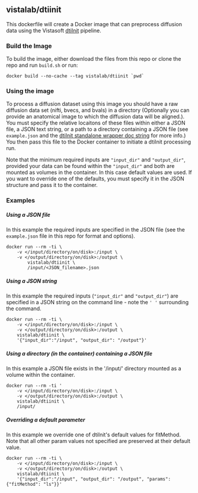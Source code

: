 ## vistalab/dtiinit

This dockerfile will create a Docker image that can preprocess diffusion data using the Vistasoft [dtiInit](https://github.com/vistalab/vistasoft/tree/master/mrDiffusion/dtiInit) pipeline. 

### Build the Image
To build the image, either download the files from this repo or clone the repo and run ```build.sh``` or run:
```
docker build --no-cache --tag vistalab/dtiinit `pwd`
```

### Using the image ###
To process a diffusion dataset using this image you should have a raw diffusion data set (nifti, bvecs, and bvals) in a directory (Optionally you can provide an anatomical image to which the diffusion data will be aligned.). You must specify the relative locaitons of these files within either a JSON file, a JSON text string, or a path to a directory containing a JSON file (see ```example.json``` and the [dtiInit standalone wrapper doc string](https://github.com/vistalab/vistasoft/blob/master/mrDiffusion/dtiInit/standalone/dtiInitStandAloneWrapper.m) for more info.) You then pass this file to the Docker container to initiate a dtiInit processing run. 

Note that the minimum required inputs are ```"input_dir"``` and ```"output_dir"```, provided your data can be found within the ```"input_dir"``` and both are mounted as volumes in the container. In this case default values are used. If you want to override one of the defaults, you must specify it in the JSON structure and pass it to the container. 

### Examples
##### Using a JSON file
In this example the required inputs are specified in the JSON file (see the ```example.json``` file in this repo for format and options).
```
docker run --rm -ti \
    -v </input/directory/on/disk>:/input \
    -v </output/directory/on/disk>:/output \
        vistalab/dtiinit \
        /input/<JSON_filename>.json
```
##### Using a JSON string
In this example the required inputs (```"input_dir"``` and ```"output_dir"```) are specified in a JSON string on the command line - note the ```' '``` surrounding the command. 
```
docker run --rm -ti \
    -v </input/directory/on/disk>:/input \
    -v </output/directory/on/disk>:/output \
    vistalab/dtiinit \
    '{"input_dir":"/input", "output_dir": "/output"}'
```
##### Using a directory (in the container) containing a JSON file
In this example a JSON file exists in the '/input/' directory mounted as a volume within the container. 
```
docker run --rm -ti '
    -v </input/directory/on/disk>:/input \
    -v </output/directory/on/disk>:/output \
    vistalab/dtiinit \
    /input/
```

##### Overriding a default parameter
In this example we override one of dtiInit's default values for fitMethod. Note that all other param values not specified are preserved at their default value.
```
docker run --rm -ti \
    -v </input/directory/on/disk>:/input \
    -v </output/directory/on/disk>:/output \
    vistalab/dtiinit \
    '{"input_dir":"/input", "output_dir": "/output", "params": {"fitMethod": "ls"}}'
```



